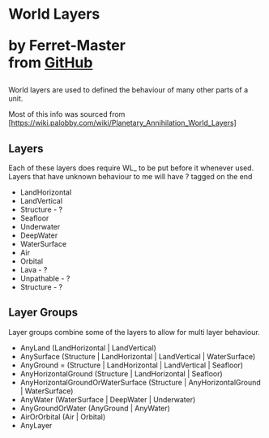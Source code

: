 <h1>
    World Layers
    <p>by Ferret-Master<br>from <a href="https://github.com/Ferret-Master/Planetary-Annihilation-Modding-Documentation" target="_blank">GitHub</a></p>
</h1>

World layers are used to defined the behaviour of many other parts of a unit.

Most of this info was sourced from [https://wiki.palobby.com/wiki/Planetary_Annihilation_World_Layers]

## Layers

Each of these layers does require WL_ to be put before it whenever used.
Layers that have unknown behaviour to me will have ? tagged on the end

- LandHorizontal
- LandVertical
- Structure - ?
- Seafloor
- Underwater
- DeepWater
- WaterSurface
- Air
- Orbital
- Lava - ?
- Unpathable - ?
- Structure - ?

## Layer Groups

Layer groups combine some of the layers to allow for multi layer behaviour.

- AnyLand (LandHorizontal | LandVertical)
- AnySurface (Structure | LandHorizontal | LandVertical | WaterSurface)
- AnyGround = (Structure | LandHorizontal | LandVertical | Seafloor)
- AnyHorizontalGround (Structure | LandHorizontal | Seafloor)
- AnyHorizontalGroundOrWaterSurface (Structure | AnyHorizontalGround | WaterSurface)
- AnyWater (WaterSurface | DeepWater | Underwater)
- AnyGroundOrWater (AnyGround | AnyWater)
- AirOrOrbital (Air | Orbital)
- AnyLayer
